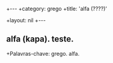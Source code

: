 +---
+category: grego
+title: 'alfa (????)'

+layout: nil
+---

## alfa (kapa). teste.

+Palavras-chave: grego. alfa.
